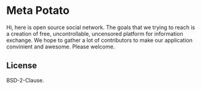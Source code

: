 # Meta Potato

Hi, here is open source social network.
The goals that we trying to reach is a creation of free, uncontrollable, uncensored platform for information exchange.
We hope to gather a lot of contributors to make our application convinient and awesome.
Please welcome.

## License

BSD-2-Clause.
